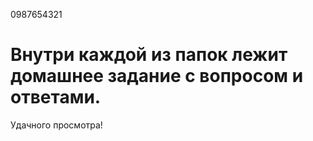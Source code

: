 0987654321

# Внутри каждой из папок лежит домашнее задание с вопросом и ответами.
Удачного просмотра!
